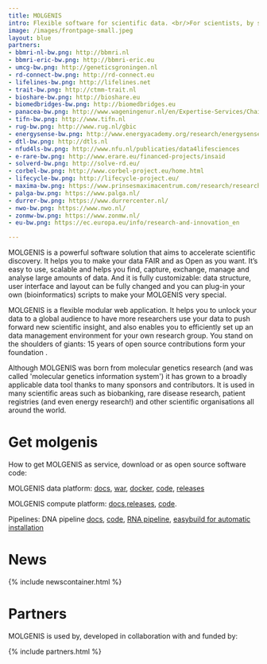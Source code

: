 ```yaml
---
title: MOLGENIS
intro: Flexible software for scientific data. <br/>For scientists, by scientists. <br/>MOLGENIS is free, open-source, and easy to use. <div align="center"><a class="bluebutton" href="get.html">Start</a></div>  
image: /images/frontpage-small.jpeg
layout: blue
partners:
- bbmri-nl-bw.png: http://bbmri.nl
- bbmri-eric-bw.png: http://bbmri-eric.eu
- umcg-bw.png: http://geneticsgroningen.nl
- rd-connect-bw.png: http://rd-connect.eu
- lifelines-bw.png: http://lifelines.net
- trait-bw.png: http://ctmm-trait.nl
- bioshare-bw.png: http://bioshare.eu
- biomedbridges-bw.png: http://biomedbridges.eu
- panacea-bw.png: http://www.wageningenur.nl/en/Expertise-Services/Chair-groups/Plant-Sciences/Laboratory-of-Nematology/Projects/PANACEA.htm
- tifn-bw.png: http://www.tifn.nl
- rug-bw.png: http://www.rug.nl/gbic
- energysense-bw.png: http://www.energyacademy.org/research/energysense
- dtl-bw.png: http://dtls.nl
- nfud4ls-bw.png: http://www.nfu.nl/publicaties/data4lifesciences
- e-rare-bw.png: http://www.erare.eu/financed-projects/insaid
- solverd-bw.png: http://solve-rd.eu/
- corbel-bw.png: http://www.corbel-project.eu/home.html
- lifecycle-bw.png: http://lifecycle-project.eu/
- maxima-bw.png: https://www.prinsesmaximacentrum.com/research/research/our-research-groups/kemmeren-group/
- palga-bw.png: https://www.palga.nl/
- durrer-bw.png: https://www.durrercenter.nl/
- nwo-bw.png: https://www.nwo.nl/
- zonmw-bw.png: https://www.zonmw.nl/
- eu-bw.png: https://ec.europa.eu/info/research-and-innovation_en

---
```


MOLGENIS is a powerful software solution that aims to accelerate scientific discovery. It helps you to make your data FAIR and as Open as you want. It’s easy to use, scalable and helps you find, capture, exchange, manage and analyse large amounts of data. And it is fully customizable: data structure, user interface and layout can be fully changed and you can plug-in your own (bioinformatics) scripts to make your MOLGENIS very special.

MOLGENIS is a flexible modular web application. It helps you to unlock your data to a global audience to have more researchers use your data to push forward new scientific insight, and also enables you to efficiently set up an data management environment for your own research group. You stand on the shoulders of giants: 15 years of open source contributions form your foundation  .

Although MOLGENIS was born from molecular genetics research (and was called 'molecular genetics information system') it has grown to a broadly applicable data tool thanks to many sponsors and contributors. It is used in many scientific areas such as biobanking, rare disease research, patient registries (and even energy research!) and other scientific organisations all around the world.


# Get molgenis
How to get MOLGENIS as service, download or as open source software code:

MOLGENIS data platform: [docs](https://molgenis.gitbooks.io/molgenis/content/), [war](https://molgenis.gitbooks.io/molgenis/content/quickstart/guide-tomcat.html), [docker](https://github.com/molgenis/docker), [code](https://github.com/molgenis/molgenis), [releases](https://github.com/molgenis/molgenis/releases)

MOLGENIS compute platform: [docs](https://rawgit.com/molgenis/molgenis-compute/master/molgenis-compute-core/README.html),[releases](https://github.com/molgenis/molgenis-compute/releases), [code](https://github.com/molgenis/molgenis-compute).

Pipelines: DNA pipeline [docs](https://molgenis.gitbooks.io/ngs_dna/), [code](https://github.com/molgenis/NGS_DNA), [RNA pipeline](https://github.com/molgenis/NGS_RNA), [easybuild for automatic installation](https://github.com/molgenis/easybuild-easyconfigs)

# News
{% include newscontainer.html %}

# Partners
MOLGENIS is used by, developed in collaboration with and funded by:

{% include partners.html %}
